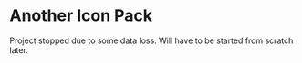 Another Icon Pack
======

Project stopped due to some data loss.
Will have to be started from scratch later.
